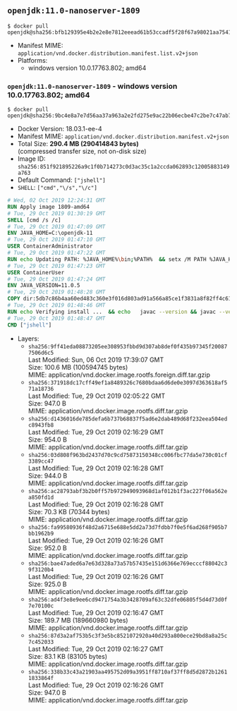 ## `openjdk:11.0-nanoserver-1809`

```console
$ docker pull openjdk@sha256:bfb129395e4b2e2e8e7812eeead61b53ccadf5f28f67a98021aa754176dee7fc
```

-	Manifest MIME: `application/vnd.docker.distribution.manifest.list.v2+json`
-	Platforms:
	-	windows version 10.0.17763.802; amd64

### `openjdk:11.0-nanoserver-1809` - windows version 10.0.17763.802; amd64

```console
$ docker pull openjdk@sha256:9bc4e8a7e7d56aa37a963a2e2fd275e9ac22b06ecbe47c2be7c47ab79c2fb88c
```

-	Docker Version: 18.03.1-ee-4
-	Manifest MIME: `application/vnd.docker.distribution.manifest.v2+json`
-	Total Size: **290.4 MB (290414843 bytes)**  
	(compressed transfer size, not on-disk size)
-	Image ID: `sha256:851f921895226a9c1f0b714273c0d3ac35c1a2ccda062893c12005883149a763`
-	Default Command: `["jshell"]`
-	`SHELL`: `["cmd","\/s","\/c"]`

```dockerfile
# Wed, 02 Oct 2019 12:24:31 GMT
RUN Apply image 1809-amd64
# Tue, 29 Oct 2019 01:30:19 GMT
SHELL [cmd /s /c]
# Tue, 29 Oct 2019 01:47:09 GMT
ENV JAVA_HOME=C:\openjdk-11
# Tue, 29 Oct 2019 01:47:10 GMT
USER ContainerAdministrator
# Tue, 29 Oct 2019 01:47:22 GMT
RUN echo Updating PATH: %JAVA_HOME%\bin;%PATH% 	&& setx /M PATH %JAVA_HOME%\bin;%PATH%
# Tue, 29 Oct 2019 01:47:23 GMT
USER ContainerUser
# Tue, 29 Oct 2019 01:47:24 GMT
ENV JAVA_VERSION=11.0.5
# Tue, 29 Oct 2019 01:48:28 GMT
COPY dir:5db7c86b4aa60ed483c360e3f016d803ad91a566a85ce1f3831a8f82ff4c61c1 in C:\openjdk-11 
# Tue, 29 Oct 2019 01:48:46 GMT
RUN echo Verifying install ... 	&& echo   javac --version && javac --version 	&& echo   java --version && java --version
# Tue, 29 Oct 2019 01:48:47 GMT
CMD ["jshell"]
```

-	Layers:
	-	`sha256:9ff41eda08873205ee308953fbbd9d307ab8def0f435b97345f200877506d6c5`  
		Last Modified: Sun, 06 Oct 2019 17:39:07 GMT  
		Size: 100.6 MB (100594745 bytes)  
		MIME: application/vnd.docker.image.rootfs.foreign.diff.tar.gzip
	-	`sha256:371918dc17cff49ef1a8489326c7680bdaa6d6de0e3097d363618af571a18736`  
		Last Modified: Tue, 29 Oct 2019 02:05:22 GMT  
		Size: 947.0 B  
		MIME: application/vnd.docker.image.rootfs.diff.tar.gzip
	-	`sha256:d1436016de785defa6b737b68837f5ad6e2dab489d68f232eea504edc8943fb8`  
		Last Modified: Tue, 29 Oct 2019 02:16:29 GMT  
		Size: 954.0 B  
		MIME: application/vnd.docker.image.rootfs.diff.tar.gzip
	-	`sha256:03d808f963bd2437d70c9cd75873150348cc006fbc77da5e730c01cf3389cc47`  
		Last Modified: Tue, 29 Oct 2019 02:16:28 GMT  
		Size: 944.0 B  
		MIME: application/vnd.docker.image.rootfs.diff.tar.gzip
	-	`sha256:ac28793abf3b2b0ff57b972949093968d1af012b1f3ac227f06a562ea850fd1d`  
		Last Modified: Tue, 29 Oct 2019 02:16:28 GMT  
		Size: 70.3 KB (70344 bytes)  
		MIME: application/vnd.docker.image.rootfs.diff.tar.gzip
	-	`sha256:fa99580936f48d2a6715e688e5dd2a73d7fdbb7f0e5f6ad268f905b7bb1962b9`  
		Last Modified: Tue, 29 Oct 2019 02:16:26 GMT  
		Size: 952.0 B  
		MIME: application/vnd.docker.image.rootfs.diff.tar.gzip
	-	`sha256:bae47aded6a7e63d328a73a57b57435e151d6366e769ecccf88042c39f3120b4`  
		Last Modified: Tue, 29 Oct 2019 02:16:26 GMT  
		Size: 925.0 B  
		MIME: application/vnd.docker.image.rootfs.diff.tar.gzip
	-	`sha256:ad4f3e8e9ee6cd9471754a3b3428709af63c32dfe06805f5d4d73d0f7e70100c`  
		Last Modified: Tue, 29 Oct 2019 02:16:47 GMT  
		Size: 189.7 MB (189660980 bytes)  
		MIME: application/vnd.docker.image.rootfs.diff.tar.gzip
	-	`sha256:87d3a2af753b5c3f3e5bc8521072920a40d293a800ece29bd8a8a25c7c452033`  
		Last Modified: Tue, 29 Oct 2019 02:16:27 GMT  
		Size: 83.1 KB (83105 bytes)  
		MIME: application/vnd.docker.image.rootfs.diff.tar.gzip
	-	`sha256:338b33c43a21903aa495752d09a3951ff8710af37ff8d5d2872b12611833864f`  
		Last Modified: Tue, 29 Oct 2019 02:16:26 GMT  
		Size: 947.0 B  
		MIME: application/vnd.docker.image.rootfs.diff.tar.gzip
